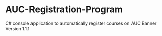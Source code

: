 # AUC-Registration-Program
C# console application to automatically register courses on AUC Banner
Version 1.1.1
